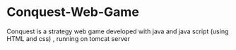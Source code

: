 # Conquest-Web-Game
Conquest is a strategy web game developed with java and java script (using HTML and css) , running on tomcat server
